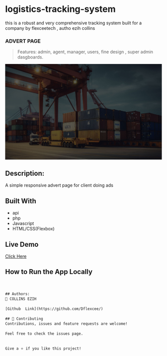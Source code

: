 # logistics-tracking-system
this is a robust and very comprehensive tracking system built for a company by flexceetech  , autho ezih collins

### ADVERT PAGE 
> Features: admin, agent, manager, users, fine design , super admin dasgboards.

![adsss](https://github.com/Dflexcee/logistics-tracking-system/blob/feature/images/main-slider/1.jpg)

## Description:
A simple responsive advert page for client doing ads

## Built With
- api
- php
- Javascript
- HTML/CSS(Flexbox)

## Live Demo
[Click Here](https://pickexpress.vemochemicals.world)

## How to Run the App Locally
```


## Authors:
👤 COLLINS EZIH

[Github  Link](https://github.com/Dflexcee/)

## 🤝 Contributing
Contributions, issues and feature requests are welcome!

Feel free to check the issues page.


Give a ⭐️ if you like this project!


